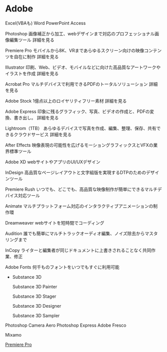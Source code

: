 # Adobe

Excel(VBAも)
Word
PowerPoint
Access

Photoshop
画像補正から加工、webデザインまで対応のプロフェッショナル画像編集ツール
詳細を見る

Premiere Pro
モバイルから8K、VRまであらゆるスクリーン向けの映像コンテンツを自在に制作
詳細を見る

Illustrator
印刷、Web、ビデオ、モバイルなどに向けた高品質なアートワークやイラストを作成
詳細を見る

Acrobat Pro
マルチデバイスで利用できるPDFのトータルソリューション
詳細を見る

Adobe Stock
1億点以上のロイヤリティフリー素材
詳細を見る

Adobe Express
印象に残るグラフィック、写真、ビデオの作成と、PDFの変換、書き出し。
詳細を見る

Lightroom（1TB）
あらゆるデバイスで写真を作成、編集、整理、保存、共有できるクラウドサービス
詳細を見る

After Effects
映像表現の可能性を広げるモーショングラフィックスとVFXの業界標準ツール

Adobe XD
webサイトやアプリのUI/UXデザイン

InDesign
高品質なページレイアウトと文字組版を実現するDTPのためのデザインツール

Premiere Rush
いつでも、どこでも、高品質な映像制作が簡単にできるマルチデバイス対応ツール

Animate
マルチプラットフォーム対応のインタラクティブアニメーションの制作環

Dreamweaver
webサイトを短時間でコーディング

Audition
誰でも簡単にマルチトラックオーディオ編集、ノイズ除去からマスタリングまで

InCopy
ライターと編集者が同じドキュメントに上書きされることなく共同作業、修正

Adobe Fonts
何千ものフォントをいつでもすぐに利用可能

- Substance 3D
    
    Substance 3D Painter
    
    Substance 3D Stager
    
    Substance 3D Designer
    
    Substance 3D Sampler
    

Photoshop Camera
Aero
Photoshop Express
Adobe Fresco

Mixamo

[Premiere Pro](Adobe%20e8ba8d241f4248ae871d98734df7c2f1/Premiere%20Pro%206c084cea0ec943b282e6d8aa07ef7331.md)